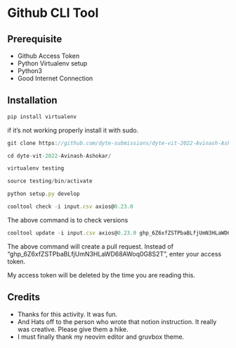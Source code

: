 # Github CLI Tool

## Prerequisite

- Github Access Token
- Python Virtualenv setup
- Python3
- Good Internet Connection

## Installation

```jsx
pip install virtualenv
```

if it’s not working properly install it with sudo.

```jsx
git clone https://github.com/dyte-submissions/dyte-vit-2022-Avinash-Ashokar.git
```

```jsx
cd dyte-vit-2022-Avinash-Ashokar/
```

```jsx
virtualenv testing
```

```jsx
source testing/bin/activate
```

```jsx
python setup.py develop
```

```jsx
cooltool check -i input.csv axios@0.23.0
```

The above command is to check versions

```jsx
cooltool update -i input.csv axios@0.23.0 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
```

The above command will create a pull request. Instead of “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”, enter your access token.

My access token will be deleted by the time you are reading this.

## Credits

- Thanks for this activity. It was fun.
- And Hats off to the person who wrote that notion instruction. It really was creative. Please give them a hike.
- I must finally thank my neovim editor and gruvbox theme.
